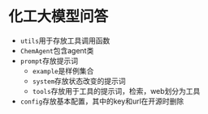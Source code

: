 # 化工大模型问答

- `utils`用于存放工具调用函数
- `ChemAgent`包含agent类
- `prompt`存放提示词
  - `example`是样例集合
  - `system`存放状态改变的提示词
  - `tools`存放用于工具的提示词，检索，web划分为工具
- `config`存放基本配置，其中的key和url在开源时删除
